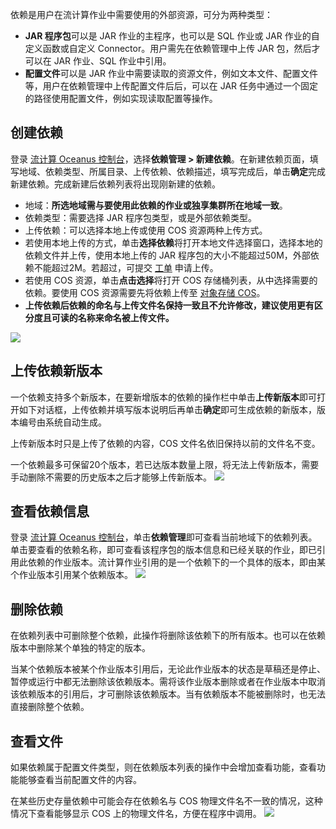依赖是用户在流计算作业中需要使用的外部资源，可分为两种类型：
- **JAR 程序包**可以是 JAR 作业的主程序，也可以是 SQL 作业或 JAR 作业的自定义函数或自定义 Connector。用户需先在依赖管理中上传 JAR 包，然后才可以在 JAR 作业、SQL 作业中引用。
- **配置文件**可以是 JAR 作业中需要读取的资源文件，例如文本文件、配置文件等，用户在依赖管理中上传配置文件后后，可以在 JAR 任务中通过一个固定的路径使用配置文件，例如实现读取配置等操作。

## 创建依赖
登录 [流计算 Oceanus 控制台](https://console.cloud.tencent.com/oceanus)，选择**依赖管理 > 新建依赖**。在新建依赖页面，填写地域、依赖类型、所属目录、上传依赖、依赖描述，填写完成后，单击**确定**完成新建依赖。完成新建后依赖列表将出现刚新建的依赖。

- 地域：**所选地域需与要使用此依赖的作业或独享集群所在地域一致**。
- 依赖类型：需要选择 JAR 程序包类型，或是外部依赖类型。
- 上传依赖：可以选择本地上传或使用 COS 资源两种上传方式。
 - 若使用本地上传的方式，单击**选择依赖**将打开本地文件选择窗口，选择本地的依赖文件并上传，使用本地上传的 JAR 程序包的大小不能超过50M，外部依赖不能超过2M。若超过，可提交 [工单](https://console.cloud.tencent.com/workorder/category) 申请上传。
 - 若使用 COS 资源，单击**点击选择**将打开 COS 存储桶列表，从中选择需要的依赖。要使用 COS 资源需要先将依赖上传至 [对象存储 COS](https://console.cloud.tencent.com/cos5)。
 - **上传依赖后依赖的命名与上传文件名保持一致且不允许修改，建议使用更有区分度且可读的名称来命名被上传文件。**

![](https://qcloudimg.tencent-cloud.cn/raw/308054d7608b164a6819a2a63d65cd23.png)

## 上传依赖新版本
一个依赖支持多个新版本，在要新增版本的依赖的操作栏中单击**上传新版本**即可打开如下对话框，上传依赖并填写版本说明后再单击**确定**即可生成依赖的新版本，版本编号由系统自动生成。

上传新版本时只是上传了依赖的内容，COS 文件名依旧保持以前的文件名不变。

一个依赖最多可保留20个版本，若已达版本数量上限，将无法上传新版本，需要手动删除不需要的历史版本之后才能够上传新版本。
![](https://qcloudimg.tencent-cloud.cn/raw/59e8329e9df076d0d6463be615876d19.png)

## 查看依赖信息
登录 [流计算 Oceanus 控制台](https://console.cloud.tencent.com/oceanus)，单击**依赖管理**即可查看当前地域下的依赖列表。单击要查看的依赖名称，即可查看该程序包的版本信息和已经关联的作业，即已引用此依赖的作业版本。流计算作业引用的是一个依赖下的一个具体的版本，即由某个作业版本引用某个依赖版本。
![](https://qcloudimg.tencent-cloud.cn/raw/18fb32c34a2a8e24e553e274638333ad.png)

## 删除依赖
在依赖列表中可删除整个依赖，此操作将删除该依赖下的所有版本。也可以在依赖版本中删除某个单独的特定的版本。

当某个依赖版本被某个作业版本引用后，无论此作业版本的状态是草稿还是停止、暂停或运行中都无法删除该依赖版本。需将该作业版本删除或者在作业版本中取消该依赖版本的引用后，才可删除该依赖版本。当有依赖版本不能被删除时，也无法直接删除整个依赖。

## 查看文件
如果依赖属于配置文件类型，则在依赖版本列表的操作中会增加查看功能，查看功能能够查看当前配置文件的内容。

在某些历史存量依赖中可能会存在依赖名与 COS 物理文件名不一致的情况，这种情况下查看能够显示 COS 上的物理文件名，方便在程序中调用。
![](https://qcloudimg.tencent-cloud.cn/raw/a30740a4dd0d79a5814a7825747a77bf.png)
